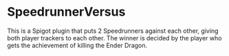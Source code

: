 # SpeedrunnerVersus
This is a Spigot plugin that puts 2 Speedrunners against each other, giving both player trackers to each other.
The winner is decided by the player who gets the achievement of killing the Ender Dragon.
